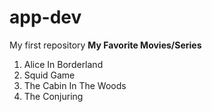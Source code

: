 # app-dev
My first repository
**My Favorite Movies/Series**
1. Alice In Borderland
2. Squid Game
3. The Cabin In The Woods
4. The Conjuring

